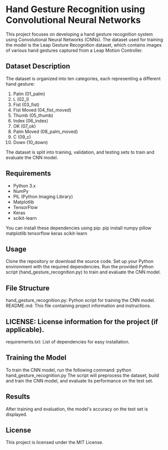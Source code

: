 # Hand Gesture Recognition using Convolutional Neural Networks

This project focuses on developing a hand gesture recognition system using Convolutional Neural Networks (CNNs). The dataset used for training the model is the Leap Gesture Recognition dataset, which contains images of various hand gestures captured from a Leap Motion Controller.

## Dataset Description

The dataset is organized into ten categories, each representing a different hand gesture:

1. Palm (01_palm)
2. L (02_l)
3. Fist (03_fist)
4. Fist Moved (04_fist_moved)
5. Thumb (05_thumb)
6. Index (06_index)
7. OK (07_ok)
8. Palm Moved (08_palm_moved)
9. C (09_c)
10. Down (10_down)

The dataset is split into training, validation, and testing sets to train and evaluate the CNN model.

## Requirements

- Python 3.x
- NumPy
- PIL (Python Imaging Library)
- Matplotlib
- TensorFlow
- Keras
- scikit-learn

You can install these dependencies using pip:
pip install numpy pillow matplotlib tensorflow keras scikit-learn

## Usage
Clone the repository or download the source code.
Set up your Python environment with the required dependencies.
Run the provided Python script (hand_gesture_recognition.py) to train and evaluate the CNN model.

## File Structure
hand_gesture_recognition.py: Python script for training the CNN model.
README.md: This file containing project information and instructions.

## LICENSE: License information for the project (if applicable).
requirements.txt: List of dependencies for easy installation.

## Training the Model
To train the CNN model, run the following command:
python hand_gesture_recognition.py
The script will preprocess the dataset, build and train the CNN model, and evaluate its performance on the test set.

## Results
After training and evaluation, the model's accuracy on the test set is displayed.

## License
This project is licensed under the MIT License.

